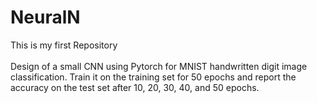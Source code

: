 # NeuralN
This is my first Repository <br> <br>
Design of a small CNN using Pytorch for MNIST handwritten digit image classification. Train it on the training set for 50 epochs and report the accuracy on the test set after 10, 20, 30, 40, and 50 epochs.
